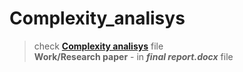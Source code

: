 # Complexity_analisys
> check [__Complexity analisys__](Complexity_analisys.ipynb) file  
**Work/Research paper** - in ___final report.docx___ file  
